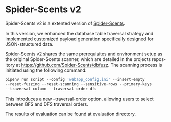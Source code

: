 # Spider-Scents v2

Spider-Scents v2 is a extented version of [Spider-Scents](https://github.com/Spider-Scents/dbfuzz).

In this version, we enhanced the database table traversal strategy and implemented customized payload generation specifically designed for JSON-structured data.



Spider-Scents v2 shares the same prerequisites and environment
setup as the original Spider-Scents scanner, which are detailed in the projects repos-
itory at https://github.com/Spider-Scents/dbfuzz. The scanning process is
initiated using the following command:

```python
pipenv run script --config 'webapp_config.ini' --insert-empty
--reset-fuzzing --reset-scanning --sensitive-rows --primary-keys
--traversal column --traversal-order dfs
```

This introduces a new –traversal-order option, allowing users to select between
BFS and DFS traversal orders.

The results of evaluation can be found at evaluation directory.
